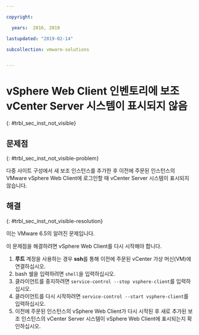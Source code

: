```yaml
---

copyright:

  years:  2016, 2019

lastupdated: "2019-02-14"

subcollection: vmware-solutions


---
```


# vSphere Web Client 인벤토리에 보조 vCenter Server 시스템이 표시되지 않음
{: #trbl_sec_inst_not_visible}

## 문제점
{: #trbl_sec_inst_not_visible-problem}

다중 사이트 구성에서 새 보조 인스턴스를 추가한 후 이전에 주문된 인스턴스의 VMware vSphere Web Client에 로그인할 때 vCenter Server 시스템이 표시되지 않습니다.

## 해결
{: #trbl_sec_inst_not_visible-resolution}

이는 VMware 6.5의 알려진 문제입니다.

이 문제점을 해결하려면 vSphere Web Client를 다시 시작해야 합니다.

1. **루트** 계정을 사용하는 경우 **ssh**를 통해 이전에 주문된 vCenter 가상 머신(VM)에 연결하십시오.
2. bash 쉘을 입력하려면 ``shell``을 입력하십시오.
3. 클라이언트를 중지하려면 `service-control --stop vsphere-client`를 입력하십시오.
4. 클라이언트를 다시 시작하려면 `service-control --start vsphere-client`를 입력하십시오.
5. 이전에 주문된 인스턴스의 vSphere Web Client가 다시 시작된 후 새로 추가된 보조 인스턴스의 vCenter Server 시스템이 vSphere Web Client에 표시되는지 확인하십시오.
